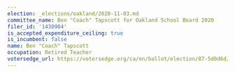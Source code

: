 ```yaml
---
election: _elections/oakland/2020-11-03.md
committee_name: Ben "Coach" Tapscott for Oakland School Board 2020
filer_id: '1430904'
is_accepted_expenditure_ceiling: true
is_incumbent: false
name: Ben "Coach" Tapscott
occupation: Retired Teacher
votersedge_url: https://votersedge.org/ca/en/ballot/election/87-5d0d6d/address/null/zip/94605/contests/contest/21298/candidate/151506
---
```

